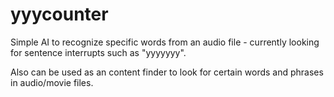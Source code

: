 # yyycounter

Simple AI to recognize specific words from an audio file - currently looking for sentence interrupts such as "yyyyyyy".

Also can be used as an content finder to look for certain words and phrases in audio/movie files.
